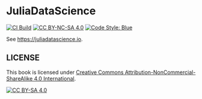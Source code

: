 # JuliaDataScience

[![CI Build](https://github.com/JuliaDataScience/JuliaDataScience/workflows/CI/badge.svg)](https://github.com/JuliaDataScience/JuliaDataScience/actions?query=workflow%3ACI+branch%3Amain)
[![CC BY-NC-SA 4.0][cc-by-nc-sa-shield]][cc-by-nc-sa]
[![Code Style: Blue](https://img.shields.io/badge/code%20style-blue-4495d1.svg)](https://github.com/invenia/BlueStyle)

See <https://juliadatascience.io>.

## LICENSE

This book is licensed under [Creative Commons Attribution-NonCommercial-ShareAlike 4.0 International][cc-by-nc-sa].

[![CC BY-SA 4.0][cc-by-nc-sa-image]][cc-by-nc-sa]

[cc-by-nc-sa]: http://creativecommons.org/licenses/by-nc-sa/4.0/
[cc-by-nc-sa-image]: https://licensebuttons.net/l/by-nc-sa/4.0/88x31.png
[cc-by-nc-sa-shield]: https://img.shields.io/badge/License-CC%20BY--NC--SA%204.0-lightgrey.svg
